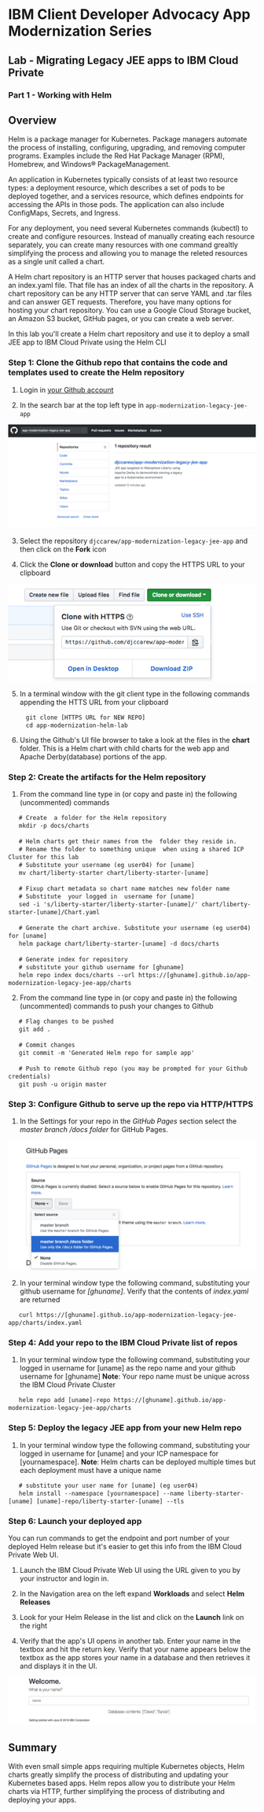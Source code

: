 # IBM Client Developer Advocacy App Modernization Series

## Lab - Migrating Legacy JEE apps to IBM Cloud Private

### Part 1 - Working with Helm

## Overview

Helm is a package manager for Kubernetes. Package managers automate the process of installing, configuring, upgrading, and removing computer programs. Examples include the Red Hat Package Manager (RPM), Homebrew, and Windows® PackageManagement.

An application in Kubernetes typically consists of at least two resource types: a deployment resource, which describes a set of pods to be deployed together, and a services resource, which defines endpoints for accessing the APIs in those pods. The application can also include ConfigMaps, Secrets, and Ingress.

For any deployment, you need several Kubernetes commands (kubectl) to create and configure resources. Instead of manually creating each resource separately, you can create many resources with one command grealtly simplifying the process and allowing you to manage the releted resources as a single unit called a chart.

A Helm chart repository is an HTTP server that houses packaged charts and an index.yaml file. That file has an index of all the charts in the repository. A chart repository can be any HTTP server that can serve YAML and .tar files and can answer GET requests. Therefore, you have many options for hosting your chart repository. You can use a Google Cloud Storage bucket, an Amazon S3 bucket, GitHub pages, or you can create a web server.

In this lab you'll create a Helm chart repository and use it to deploy a small  JEE app to IBM Cloud Private using the Helm CLI

### Step 1: Clone the Github repo that contains the code and templates  used to create the Helm repository

1. Login in [your Github account](https://github.com)

2. In the search bar at the top left type in `app-modernization-legacy-jee-app`

![Search results](images/ss1.png)

3. Select the repository `djccarew/app-modernization-legacy-jee-app` and then click on the **Fork** icon

4. Click the **Clone or download** button and copy the HTTPS URL to your clipboard

![Clone URL](images/ss3.png)

5. In a terminal window with the git client type in the following commands  appending the HTTS URL from your clipboard

```
     git clone [HTTPS URL for NEW REPO]
     cd app-modernization-helm-lab

```
6. Using the Github's UI  file browser to  take a look at the files in the **chart** folder. This is a Helm chart with child charts for the web app and Apache Derby(database)  portions of the app.

### Step 2: Create the artifacts for the Helm repository

1. From the command line type in (or copy and paste in) the following (uncommented) commands
```
   # Create  a folder for the Helm repository
   mkdir -p docs/charts

   # Helm charts get their names from the  folder they reside in.
   # Rename the folder to something unique  when using a shared ICP Cluster for this lab
   # Substitute your username (eg user04) for [uname]
   mv chart/liberty-starter chart/liberty-starter-[uname]

   # Fixup chart metadata so chart name matches new folder name
   # Substitute  your logged in  username for [uname]
   sed -i 's/liberty-starter/liberty-starter-[uname]/' chart/liberty-starter-[uname]/Chart.yaml

   # Generate the chart archive. Substitute your username (eg user04) for [uname]
   helm package chart/liberty-starter-[uname] -d docs/charts

   # Generate index for repository
   # substitute your github username for [ghuname]
   helm repo index docs/charts --url https://[ghuname].github.io/app-modernization-legacy-jee-app/charts

```

2. From the command line type in (or copy and paste in) the following (uncommented) commands to push your changes to Github
```
   # Flag changes to be pushed
   git add .

   # Commit changes
   git commit -m 'Generated Helm repo for sample app'

   # Push to remote Github repo (you may be prompted for your Github credentials)
   git push -u origin master
```

### Step 3: Configure Github to serve up the repo via HTTP/HTTPS

1. In the Settings for your repo in the *GitHub Pages* section select the *master branch /docs folder* for GitHub Pages.

![Github Pages](images/ss2.png)

2. In your terminal window type the following command, substituting your github username for *[ghuname]*. Verify that the contents of *index.yaml* are returned
```
   curl https://[ghuname].github.io/app-modernization-legacy-jee-app/charts/index.yaml
```

### Step 4: Add your repo to the IBM Cloud Private list of repos

1. In your terminal window type the following command, substituting your logged in  username for [uname] as the repo name  and your github username for [ghuname]  **Note**: Your repo name must be unique across the IBM Cloud Private  Cluster
```
   helm repo add [uname]-repo https://[ghuname].github.io/app-modernization-legacy-jee-app/charts
```

### Step 5: Deploy the legacy JEE app from your new Helm repo

1. In your terminal window type the following command, substituting your logged in  username for [uname] and your ICP namespace for [yournamespace].  **Note**: Helm charts can be deployed multiple  times but each deployment must have a unique name
```
   # substitute your user name for [uname] (eg user04)
   helm install --namespace [yournamespace] --name liberty-starter-[uname] [uname]-repo/liberty-starter-[uname] --tls
```

### Step 6: Launch your deployed app

You can run commands to get the endpoint and port number of your deployed Helm release but it's easier to get this info from the  IBM Cloud Private Web UI.

1. Launch the IBM Cloud Private Web UI using the URL given to you by your instructor and login in.

2. In the Navigation area on the left expand **Workloads** and select **Helm Releases**

3. Look for your Helm Release in the list and click on the **Launch** link on the right

4. Verify that the app's UI opens in another tab. Enter your name in the textbox and hit the return key. Verify that your name appears below the textbox as the app stores your name in a  database and then retrieves it and displays it in the UI.

![Running app](images/ss4.png)

## Summary

With even small simple apps requiring multiple Kubernetes objects,  Helm charts greatly simplify the process of distributing and updating your Kubernetes based apps. Helm repos allow you to distribute your Helm charts via HTTP, further simplifying the process of distributing and deploying your apps.
